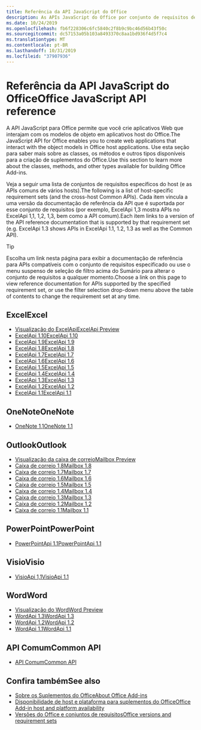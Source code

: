 ```yaml
---
title: Referência da API JavaScript do Office
description: As APIs JavaScript do Office por conjunto de requisitos de host
ms.date: 10/24/2019
ms.openlocfilehash: fb6f228306c6fc5840c2f8b9c9bc46d56b43f50c
ms.sourcegitcommit: dc57153a05b103a8493370c8aa1bd936f4d5f7c4
ms.translationtype: MT
ms.contentlocale: pt-BR
ms.lasthandoff: 10/31/2019
ms.locfileid: "37907936"
---
```

# <a name="office-javascript-api-reference"></a><span data-ttu-id="ae45b-103">Referência da API JavaScript do Office</span><span class="sxs-lookup"><span data-stu-id="ae45b-103">Office JavaScript API reference</span></span>

<span data-ttu-id="ae45b-104">A API JavaScript para Office permite que você crie aplicativos Web que interajam com os modelos de objeto em aplicativos host do Office.</span><span class="sxs-lookup"><span data-stu-id="ae45b-104">The JavaScript API for Office enables you to create web applications that interact with the object models in Office host applications.</span></span> <span data-ttu-id="ae45b-105">Use esta seção para saber mais sobre as classes, os métodos e outros tipos disponíveis para a criação de suplementos do Office.</span><span class="sxs-lookup"><span data-stu-id="ae45b-105">Use this section to learn more about the classes, methods, and other types available for building Office Add-ins.</span></span>

<span data-ttu-id="ae45b-106">Veja a seguir uma lista de conjuntos de requisitos específicos do host (e as APIs comuns de vários hosts).</span><span class="sxs-lookup"><span data-stu-id="ae45b-106">The following is a list of host-specific requirement sets (and the cross-host Common APIs).</span></span> <span data-ttu-id="ae45b-107">Cada item vincula a uma versão da documentação de referência da API que é suportada por esse conjunto de requisitos (por exemplo, ExcelApi 1,3 mostra APIs no ExcelApi 1,1, 1,2, 1,3, bem como a API comum).</span><span class="sxs-lookup"><span data-stu-id="ae45b-107">Each item links to a version of the API reference documentation that is supported by that requirement set (e.g. ExcelApi 1.3 shows APIs in ExcelApi 1.1, 1.2, 1.3 as well as the Common API).</span></span>

> [!TIP]
> <span data-ttu-id="ae45b-108">Escolha um link nesta página para exibir a documentação de referência para APIs compatíveis com o conjunto de requisitos especificado ou use o menu suspenso de seleção de filtro acima do Sumário para alterar o conjunto de requisitos a qualquer momento.</span><span class="sxs-lookup"><span data-stu-id="ae45b-108">Choose a link on this page to view reference documentation for APIs supported by the specified requirement set, or use the filter selection drop-down menu above the table of contents to change the requirement set at any time.</span></span>

## <a name="excel"></a><span data-ttu-id="ae45b-109">Excel</span><span class="sxs-lookup"><span data-stu-id="ae45b-109">Excel</span></span>

- [<span data-ttu-id="ae45b-110">Visualização do ExcelApi</span><span class="sxs-lookup"><span data-stu-id="ae45b-110">ExcelApi Preview</span></span>](/javascript/api/excel?view=excel-js-preview)
- [<span data-ttu-id="ae45b-111">ExcelApi 1.10</span><span class="sxs-lookup"><span data-stu-id="ae45b-111">ExcelApi 1.10</span></span>](/javascript/api/excel?view=excel-js-1.10)
- [<span data-ttu-id="ae45b-112">ExcelApi 1.9</span><span class="sxs-lookup"><span data-stu-id="ae45b-112">ExcelApi 1.9</span></span>](/javascript/api/excel?view=excel-js-1.9)
- [<span data-ttu-id="ae45b-113">ExcelApi 1.8</span><span class="sxs-lookup"><span data-stu-id="ae45b-113">ExcelApi 1.8</span></span>](/javascript/api/excel?view=excel-js-1.8)
- [<span data-ttu-id="ae45b-114">ExcelApi 1.7</span><span class="sxs-lookup"><span data-stu-id="ae45b-114">ExcelApi 1.7</span></span>](/javascript/api/excel?view=excel-js-1.7)
- [<span data-ttu-id="ae45b-115">ExcelApi 1.6</span><span class="sxs-lookup"><span data-stu-id="ae45b-115">ExcelApi 1.6</span></span>](/javascript/api/excel?view=excel-js-1.6)
- [<span data-ttu-id="ae45b-116">ExcelApi 1.5</span><span class="sxs-lookup"><span data-stu-id="ae45b-116">ExcelApi 1.5</span></span>](/javascript/api/excel?view=excel-js-1.5)
- [<span data-ttu-id="ae45b-117">ExcelApi 1.4</span><span class="sxs-lookup"><span data-stu-id="ae45b-117">ExcelApi 1.4</span></span>](/javascript/api/excel?view=excel-js-1.4)
- [<span data-ttu-id="ae45b-118">ExcelApi 1.3</span><span class="sxs-lookup"><span data-stu-id="ae45b-118">ExcelApi 1.3</span></span>](/javascript/api/excel?view=excel-js-1.3)
- [<span data-ttu-id="ae45b-119">ExcelApi 1.2</span><span class="sxs-lookup"><span data-stu-id="ae45b-119">ExcelApi 1.2</span></span>](/javascript/api/excel?view=excel-js-1.2)
- [<span data-ttu-id="ae45b-120">ExcelApi 1.1</span><span class="sxs-lookup"><span data-stu-id="ae45b-120">ExcelApi 1.1</span></span>](/javascript/api/excel?view=excel-js-1.1)

## <a name="onenote"></a><span data-ttu-id="ae45b-121">OneNote</span><span class="sxs-lookup"><span data-stu-id="ae45b-121">OneNote</span></span>

- [<span data-ttu-id="ae45b-122">OneNote 1,1</span><span class="sxs-lookup"><span data-stu-id="ae45b-122">OneNote 1.1</span></span>](/javascript/api/onenote?view=onenote-js-1.1)

## <a name="outlook"></a><span data-ttu-id="ae45b-123">Outlook</span><span class="sxs-lookup"><span data-stu-id="ae45b-123">Outlook</span></span>

- [<span data-ttu-id="ae45b-124">Visualização da caixa de correio</span><span class="sxs-lookup"><span data-stu-id="ae45b-124">Mailbox Preview</span></span>](/javascript/api/outlook?view=outlook-js-preview)
- [<span data-ttu-id="ae45b-125">Caixa de correio 1,8</span><span class="sxs-lookup"><span data-stu-id="ae45b-125">Mailbox 1.8</span></span>](/javascript/api/outlook?view=outlook-js-1.8)
- [<span data-ttu-id="ae45b-126">Caixa de correio 1.7</span><span class="sxs-lookup"><span data-stu-id="ae45b-126">Mailbox 1.7</span></span>](/javascript/api/outlook?view=outlook-js-1.7)
- [<span data-ttu-id="ae45b-127">Caixa de correio 1.6</span><span class="sxs-lookup"><span data-stu-id="ae45b-127">Mailbox 1.6</span></span>](/javascript/api/outlook?view=outlook-js-1.6)
- [<span data-ttu-id="ae45b-128">Caixa de correio 1.5</span><span class="sxs-lookup"><span data-stu-id="ae45b-128">Mailbox 1.5</span></span>](/javascript/api/outlook?view=outlook-js-1.5)
- [<span data-ttu-id="ae45b-129"> Caixa de correio 1.4</span><span class="sxs-lookup"><span data-stu-id="ae45b-129">Mailbox 1.4</span></span>](/javascript/api/outlook?view=outlook-js-1.4)
- [<span data-ttu-id="ae45b-130"> Caixa de correio 1.3</span><span class="sxs-lookup"><span data-stu-id="ae45b-130">Mailbox 1.3</span></span>](/javascript/api/outlook?view=outlook-js-1.3)
- [<span data-ttu-id="ae45b-131">Caixa de correio 1.2</span><span class="sxs-lookup"><span data-stu-id="ae45b-131">Mailbox 1.2</span></span>](/javascript/api/outlook?view=outlook-js-1.2)
- [<span data-ttu-id="ae45b-132"> Caixa de correio 1.1</span><span class="sxs-lookup"><span data-stu-id="ae45b-132">Mailbox 1.1</span></span>](/javascript/api/outlook?view=outlook-js-1.1)

## <a name="powerpoint"></a><span data-ttu-id="ae45b-133">PowerPoint</span><span class="sxs-lookup"><span data-stu-id="ae45b-133">PowerPoint</span></span>

- [<span data-ttu-id="ae45b-134">PowerPointApi 1.1</span><span class="sxs-lookup"><span data-stu-id="ae45b-134">PowerPointApi 1.1</span></span>](/javascript/api/powerpoint?view=powerpoint-js-1.1)

## <a name="visio"></a><span data-ttu-id="ae45b-135">Visio</span><span class="sxs-lookup"><span data-stu-id="ae45b-135">Visio</span></span>

- [<span data-ttu-id="ae45b-136">VisioApi 1,1</span><span class="sxs-lookup"><span data-stu-id="ae45b-136">VisioApi 1.1</span></span>](/javascript/api/visio?view=visio-js-1.1)

## <a name="word"></a><span data-ttu-id="ae45b-137">Word</span><span class="sxs-lookup"><span data-stu-id="ae45b-137">Word</span></span>

- [<span data-ttu-id="ae45b-138">Visualização do Word</span><span class="sxs-lookup"><span data-stu-id="ae45b-138">Word Preview</span></span>](/javascript/api/word?view=word-js-preview)
- [<span data-ttu-id="ae45b-139">WordApi 1.3</span><span class="sxs-lookup"><span data-stu-id="ae45b-139">WordApi 1.3</span></span>](/javascript/api/word?view=word-js-1.3)
- [<span data-ttu-id="ae45b-140">WordApi 1.2</span><span class="sxs-lookup"><span data-stu-id="ae45b-140">WordApi 1.2</span></span>](/javascript/api/word?view=word-js-1.2)
- [<span data-ttu-id="ae45b-141">WordApi 1.1</span><span class="sxs-lookup"><span data-stu-id="ae45b-141">WordApi 1.1</span></span>](/javascript/api/word?view=word-js-1.1)

## <a name="common-api"></a><span data-ttu-id="ae45b-142">API Comum</span><span class="sxs-lookup"><span data-stu-id="ae45b-142">Common API</span></span>

- [<span data-ttu-id="ae45b-143">API Comum</span><span class="sxs-lookup"><span data-stu-id="ae45b-143">Common API</span></span>](/javascript/api/office?view=common-js)

## <a name="see-also"></a><span data-ttu-id="ae45b-144">Confira também</span><span class="sxs-lookup"><span data-stu-id="ae45b-144">See also</span></span>

- [<span data-ttu-id="ae45b-145">Sobre os Suplementos do Office</span><span class="sxs-lookup"><span data-stu-id="ae45b-145">About Office Add-ins</span></span>](/office/dev/add-ins/overview)
- [<span data-ttu-id="ae45b-146">Disponibilidade de host e plataforma para suplementos do Office</span><span class="sxs-lookup"><span data-stu-id="ae45b-146">Office Add-in host and platform availability</span></span>](/office/dev/add-ins/overview/office-add-in-availability)
- [<span data-ttu-id="ae45b-147">Versões do Office e conjuntos de requisitos</span><span class="sxs-lookup"><span data-stu-id="ae45b-147">Office versions and requirement sets</span></span>](/office/dev/add-ins/develop/office-versions-and-requirement-sets)
